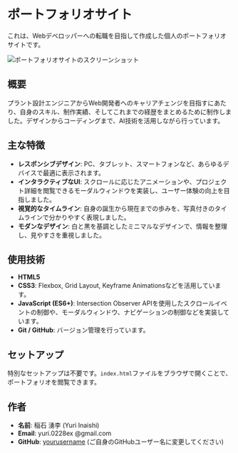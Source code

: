 # ポートフォリオサイト

これは、Webデベロッパーへの転職を目指して作成した個人のポートフォリオサイトです。

![ポートフォリオサイトのスクリーンショット](images/portfolio-screenshot.png)

## 概要

プラント設計エンジニアからWeb開発者へのキャリアチェンジを目指すにあたり、自身のスキル、制作実績、そしてこれまでの経歴をまとめるために制作しました。デザインからコーディングまで、AI技術を活用しながら行っています。

## 主な特徴

- **レスポンシブデザイン**: PC、タブレット、スマートフォンなど、あらゆるデバイスで最適に表示されます。
- **インタラクティブなUI**: スクロールに応じたアニメーションや、プロジェクト詳細を閲覧できるモーダルウィンドウを実装し、ユーザー体験の向上を目指しました。
- **視覚的なタイムライン**: 自身の誕生から現在までの歩みを、写真付きのタイムラインで分かりやすく表現しました。
- **モダンなデザイン**: 白と黒を基調としたミニマルなデザインで、情報を整理し、見やすさを重視しました。

## 使用技術

- **HTML5**
- **CSS3**: Flexbox, Grid Layout, Keyframe Animationsなどを活用しています。
- **JavaScript (ES6+)**: Intersection Observer APIを使用したスクロールイベントの制御や、モーダルウィンドウ、ナビゲーションの制御などを実装しています。
- **Git / GitHub**: バージョン管理を行っています。

## セットアップ

特別なセットアップは不要です。`index.html`ファイルをブラウザで開くことで、ポートフォリオを閲覧できます。

## 作者

- **名前**: 稲石 湧李 (Yuri Inaishi)
- **Email**: yuri.0228ex @gmail.com
- **GitHub**: [yourusername](https://github.com/yourusername) (ご自身のGitHubユーザー名に変更してください)
